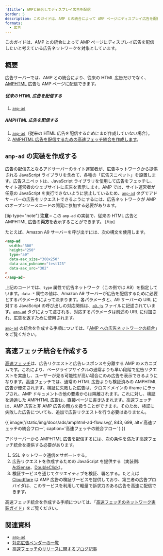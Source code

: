 ```yaml
---
'$title': AMPと統合してディスプレイ広告を配信
$order: 5
description: このガイドは、AMP との統合によって AMP ページにディスプレイ広告を配信したいと考えている広告ネットワークを対象としています。
formats:
  - 広告
---
```


このガイドは、AMP との統合によって AMP ページにディスプレイ広告を配信したいと考えている広告ネットワークを対象としています。

## 概要

広告サーバーでは、AMP との統合により、従来の HTML 広告だけでなく、[AMPHTML](../../../documentation/guides-and-tutorials/learn/intro-to-amphtml-ads.md) 広告も AMP ページに配信できます。

##### 従来の HTML 広告を配信する

1. [`amp-ad`](../../../documentation/components/reference/amp-ad.md)

##### AMPHTML 広告を配信する

1. [`amp-ad`](../../../documentation/components/reference/amp-ad.md)（従来の HTML 広告を配信するためにまだ作成していない場合）。
2. [AMPHTML 広告を配信するための高速フェッチ統合を作成します](#creating-a-fast-fetch-integration)。

## `amp-ad` の実装を作成する <a name="creating-an-amp-ad"></a>

広告の配信先となるアドサーバーのサイト運営者が、広告ネットワークから提供される JavaScript ライブラリを含めて、各種の「広告スニペット」を設置します。広告スニペットは、JavaScript ライブラリを使用して広告をフェッチし、サイト運営者のウェブサイトに広告を表示します。AMP では、サイト運営者が任意の JavaScript を実行できないように禁止しているため、[`amp-ad`](../../../documentation/components/reference/amp-ad.md) タグでアドサーバーの広告をリクエストできるようにするには、広告ネットワークが AMP のオープンソースコードの開発に参加する必要があります。

[tip type="note"] <strong>注意 –</strong> この <a><code>amp-ad</code></a> の実装で、従来の HTML 広告と AMPHTML 広告の**両方**を表示することができます。 [/tip]

たとえば、Amazon A9 サーバーを呼び出すには、次の構文を使用します。

```html
<amp-ad
  width="300"
  height="250"
  type="a9"
  data-aax_size="300x250"
  data-aax_pubname="test123"
  data-aax_src="302"
>
</amp-ad>
```

上記のコードでは、`type` 属性で広告ネットワーク（この例では A9）を指定しています。`data-*` 属性の値は、Amazon A9 サーバーが広告を配信するために必要とするパラメータによって決まります。各パラメータと、A9 サーバーの URL に対する JavaScript の呼び出しの対応関係は、[`a9.js`](https://github.com/ampproject/amphtml/blob/main/ads/a9.js) ファイルに記述されています。[`amp-ad`](../../../documentation/components/reference/amp-ad.md) タグによって渡される、対応するパラメータは前述の URL に付加され、広告を返すために使用されます。

[`amp-ad`](../../../documentation/components/reference/amp-ad.md) の統合を作成する手順については、「[AMP への広告ネットワークの統合](https://github.com/ampproject/amphtml/blob/main/ads/README.md)」をご覧ください。

## 高速フェッチ統合を作成する <a name="creating-a-fast-fetch-integration"></a>

[高速フェッチ](https://blog.amp.dev/2017/08/21/even-faster-loading-ads-in-amp/)は、広告リクエストと広告レスポンスを分離する AMP のメカニズムです。これにより、ページライフサイクルの通常よりも早い段階で広告リクエストを実施し、ユーザーが見る可能性が高い場合にのみ広告を表示できるようになります。高速フェッチでは、通常の HTML 広告よりも検証済みの AMPHTML 広告が優先されます。検証に失敗した広告は、クロスドメインの iframe にラップされ、AMP ドキュメントの他の要素からは隔離されます。これに対し、検証を通過した AMPHTML 広告は、直接ページに書き込まれます。高速フェッチは、AMP 広告と非 AMP 広告の両方を扱うことができます。そのため、検証に失敗した広告についても、追加で広告リクエストを行う必要はありません。

{{ image('/static/img/docs/ads/amphtml-ad-flow.svg', 843, 699, alt='高速フェッチの統合フロー', caption='高速フェッチの統合フロー' ) }}

アドサーバーから AMPHTML 広告を配信するには、次の条件を満たす高速フェッチ統合を提供する必要があります。

1. SSL ネットワーク通信をサポートする。
2. 広告リクエストを作成するための JavaScript を提供する（実装例: [AdSense](https://github.com/ampproject/amphtml/tree/main/extensions/amp-ad-network-adsense-impl)、[DoubleClick](https://github.com/ampproject/amphtml/tree/main/extensions/amp-ad-network-doubleclick-impl)）。
3. 検証サービスを通じてクリエイティブを検証、署名する。たとえば [Cloudflare](https://blog.cloudflare.com/firebolt/) は AMP 広告の検証サービスを提供しており、第三者の広告プロバイダは、このサービスを利用して軽量で訴求力のある広告を高速に配信できます。

高速フェッチ統合を作成する手順については、「[高速フェッチのネットワーク実装ガイド](https://github.com/ampproject/amphtml/blob/main/ads/google/a4a/docs/Network-Impl-Guide.md)」をご覧ください。

## 関連資料

- [`amp-ad`](../../../documentation/components/reference/amp-ad.md)
- [対応広告ベンダーの一覧](../../../documentation/guides-and-tutorials/develop/monetization/ads_vendors.md)
- [高速フェッチのリリースに関するブログ記事](https://blog.amp.dev/2017/08/21/even-faster-loading-ads-in-amp/)
